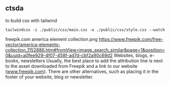 ## ctsda





to build css with tailwind

`tailwindcss -i ./public/css/main.css -o ./public/css/style.css --watch`



freepik.com
america element collection.png 
https://www.freepik.com/free-vector/america-elements-collection_1152886.htm#fromView=image_search_similar&page=1&position=0&uuid=a0fee929-4f07-458f-ad7d-cbf2a90c69d2
Websites, blogs, e-books, newsletters
Usually, the best place to add the attribution line is next to the asset downloaded from Freepik and a link to our website (www.freepik.com). There are other alternatives, such as placing it in the footer of your website, blog or newsletter.
